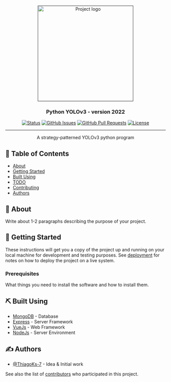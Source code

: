 <p align="center">
  <a href="" rel="noopener">
 <img width=300px height=300px src="https://user-images.githubusercontent.com/83460816/197319967-564118d7-4188-4fc0-80b6-414f2876fb23.png" alt="Project logo"></a>
</p>

<h3 align="center">Python YOLOv3 - version 2022</h3>

<div align="center">

[![Status](https://img.shields.io/badge/status-active-success.svg)]()
[![GitHub Issues](https://img.shields.io/github/issues/ThiagoKS-7/Python-YOLO_v3-2022.svg)](https://github.com/ThiagoKS-7/Python-YOLO_v3-2022/issues)
[![GitHub Pull Requests](https://img.shields.io/github/issues-pr/ThiagoKS-7/Python-YOLO_v3-2022.svg)](https://github.com/ThiagoKS-7/Python-YOLO_v3-2022/pulls)
[![License](https://img.shields.io/badge/license-GNUv3-blue.svg)](/LICENSE)

</div>

---

<p align="center"> A strategy-patterned YOLOv3 python program
    <br> 
</p>

## 📝 Table of Contents

- [About](#about)
- [Getting Started](#getting_started)
- [Built Using](#built_using)
- [TODO](../TODO.md)
- [Contributing](../CONTRIBUTING.md)
- [Authors](#authors)

## 🧐 About <a name = "about"></a>

Write about 1-2 paragraphs describing the purpose of your project.

## 🏁 Getting Started <a name = "getting_started"></a>

These instructions will get you a copy of the project up and running on your local machine for development and testing purposes. See [deployment](#deployment) for notes on how to deploy the project on a live system.

### Prerequisites

What things you need to install the software and how to install them.

## ⛏️ Built Using <a name = "built_using"></a>

- [MongoDB](https://www.mongodb.com/) - Database
- [Express](https://expressjs.com/) - Server Framework
- [VueJs](https://vuejs.org/) - Web Framework
- [NodeJs](https://nodejs.org/en/) - Server Environment

## ✍️ Authors <a name = "authors"></a>

- [@ThiagoKs-7](https://github.com/ThiagoKS-7) - Idea & Initial work

See also the list of [contributors](https://github.com/kylelobo/The-Documentation-Compendium/contributors) who participated in this project.
